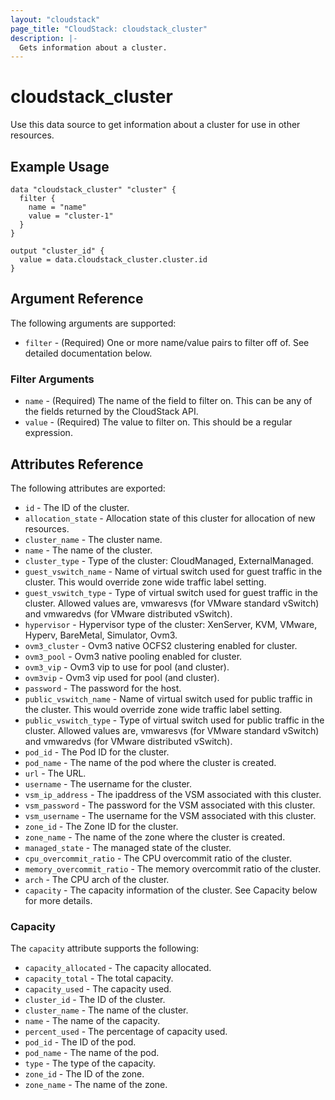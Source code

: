 ```yaml
---
layout: "cloudstack"
page_title: "CloudStack: cloudstack_cluster"
description: |-
  Gets information about a cluster.
---
```


# cloudstack_cluster

Use this data source to get information about a cluster for use in other resources.

## Example Usage

```hcl
data "cloudstack_cluster" "cluster" {
  filter {
    name = "name"
    value = "cluster-1"
  }
}

output "cluster_id" {
  value = data.cloudstack_cluster.cluster.id
}
```

## Argument Reference

The following arguments are supported:

* `filter` - (Required) One or more name/value pairs to filter off of. See detailed documentation below.

### Filter Arguments

* `name` - (Required) The name of the field to filter on. This can be any of the fields returned by the CloudStack API.
* `value` - (Required) The value to filter on. This should be a regular expression.

## Attributes Reference

The following attributes are exported:

* `id` - The ID of the cluster.
* `allocation_state` - Allocation state of this cluster for allocation of new resources.
* `cluster_name` - The cluster name.
* `name` - The name of the cluster.
* `cluster_type` - Type of the cluster: CloudManaged, ExternalManaged.
* `guest_vswitch_name` - Name of virtual switch used for guest traffic in the cluster. This would override zone wide traffic label setting.
* `guest_vswitch_type` - Type of virtual switch used for guest traffic in the cluster. Allowed values are, vmwaresvs (for VMware standard vSwitch) and vmwaredvs (for VMware distributed vSwitch).
* `hypervisor` - Hypervisor type of the cluster: XenServer, KVM, VMware, Hyperv, BareMetal, Simulator, Ovm3.
* `ovm3_cluster` - Ovm3 native OCFS2 clustering enabled for cluster.
* `ovm3_pool` - Ovm3 native pooling enabled for cluster.
* `ovm3_vip` - Ovm3 vip to use for pool (and cluster).
* `ovm3vip` - Ovm3 vip used for pool (and cluster).
* `password` - The password for the host.
* `public_vswitch_name` - Name of virtual switch used for public traffic in the cluster. This would override zone wide traffic label setting.
* `public_vswitch_type` - Type of virtual switch used for public traffic in the cluster. Allowed values are, vmwaresvs (for VMware standard vSwitch) and vmwaredvs (for VMware distributed vSwitch).
* `pod_id` - The Pod ID for the cluster.
* `pod_name` - The name of the pod where the cluster is created.
* `url` - The URL.
* `username` - The username for the cluster.
* `vsm_ip_address` - The ipaddress of the VSM associated with this cluster.
* `vsm_password` - The password for the VSM associated with this cluster.
* `vsm_username` - The username for the VSM associated with this cluster.
* `zone_id` - The Zone ID for the cluster.
* `zone_name` - The name of the zone where the cluster is created.
* `managed_state` - The managed state of the cluster.
* `cpu_overcommit_ratio` - The CPU overcommit ratio of the cluster.
* `memory_overcommit_ratio` - The memory overcommit ratio of the cluster.
* `arch` - The CPU arch of the cluster.
* `capacity` - The capacity information of the cluster. See Capacity below for more details.

### Capacity

The `capacity` attribute supports the following:

* `capacity_allocated` - The capacity allocated.
* `capacity_total` - The total capacity.
* `capacity_used` - The capacity used.
* `cluster_id` - The ID of the cluster.
* `cluster_name` - The name of the cluster.
* `name` - The name of the capacity.
* `percent_used` - The percentage of capacity used.
* `pod_id` - The ID of the pod.
* `pod_name` - The name of the pod.
* `type` - The type of the capacity.
* `zone_id` - The ID of the zone.
* `zone_name` - The name of the zone.
